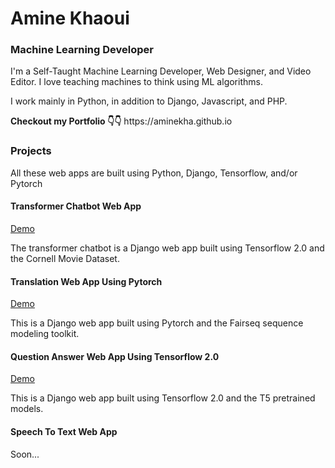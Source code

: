 <h1>Amine Khaoui</h1>
<h3>Machine Learning Developer</h3>
<p>I'm a Self-Taught Machine Learning Developer, Web Designer, and Video Editor. I love teaching machines to think using ML algorithms.</p>
<p>I work mainly in Python, in addition to Django, Javascript, and PHP.</p>
<b>Checkout my Portfolio 👇👇</b>
https://aminekha.github.io

<h3>Projects</h3>
<p>All these web apps are built using Python, Django, Tensorflow, and/or Pytorch</p>

<h4>Transformer Chatbot Web App</h4> 
<a href="#">Demo</a>
<p>The transformer chatbot is a Django web app built using Tensorflow 2.0 and the Cornell Movie Dataset.</p>

<h4>Translation Web App Using Pytorch</h4>
<a href="#">Demo</a>
<p>This is a Django web app built using Pytorch and the Fairseq sequence modeling toolkit.</p>

<h4>Question Answer Web App Using Tensorflow 2.0</h4>
<a href="#">Demo</a>
<p>This is a Django web app built using Tensorflow 2.0 and the T5 pretrained models.</p>

<h4>Speech To Text Web App</h4>
Soon...
